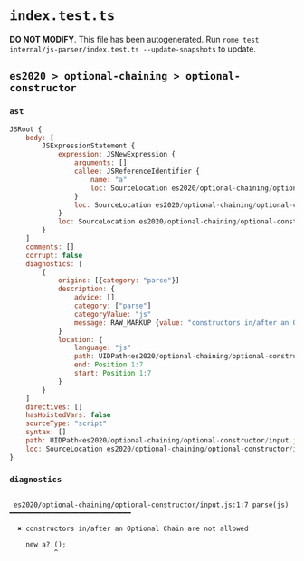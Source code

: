 # `index.test.ts`

**DO NOT MODIFY**. This file has been autogenerated. Run `rome test internal/js-parser/index.test.ts --update-snapshots` to update.

## `es2020 > optional-chaining > optional-constructor`

### `ast`

```javascript
JSRoot {
	body: [
		JSExpressionStatement {
			expression: JSNewExpression {
				arguments: []
				callee: JSReferenceIdentifier {
					name: "a"
					loc: SourceLocation es2020/optional-chaining/optional-constructor/input.js 1:4-1:5 (a)
				}
				loc: SourceLocation es2020/optional-chaining/optional-constructor/input.js 1:0-1:9
			}
			loc: SourceLocation es2020/optional-chaining/optional-constructor/input.js 1:0-1:10
		}
	]
	comments: []
	corrupt: false
	diagnostics: [
		{
			origins: [{category: "parse"}]
			description: {
				advice: []
				category: ["parse"]
				categoryValue: "js"
				message: RAW_MARKUP {value: "constructors in/after an Optional Chain are not allowed"}
			}
			location: {
				language: "js"
				path: UIDPath<es2020/optional-chaining/optional-constructor/input.js>
				end: Position 1:7
				start: Position 1:7
			}
		}
	]
	directives: []
	hasHoistedVars: false
	sourceType: "script"
	syntax: []
	path: UIDPath<es2020/optional-chaining/optional-constructor/input.js>
	loc: SourceLocation es2020/optional-chaining/optional-constructor/input.js 1:0-1:10
}
```

### `diagnostics`

```

 es2020/optional-chaining/optional-constructor/input.js:1:7 parse(js) ━━━━━━━━━━━━━━━━━━━━━━━━━━━━━━

  ✖ constructors in/after an Optional Chain are not allowed

    new a?.();
           ^


```
